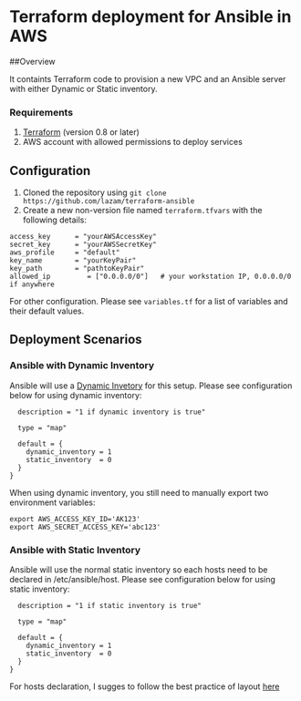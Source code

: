 # Terraform deployment for Ansible in AWS

##Overview

It containts Terraform code to provision a new VPC and an Ansible server with either Dynamic or Static inventory.

### Requirements

1. [Terraform](https://www.terraform.io/downloads.html) (version 0.8 or later)
1. AWS account with allowed permissions to deploy services

## Configuration

1. Cloned the repository using `git clone https://github.com/lazam/terraform-ansible`
2. Create a new non-version file named  ```terraform.tfvars``` with the following details:
```
access_key      = "yourAWSAccessKey"
secret_key      = "yourAWSSecretKey"
aws_profile     = "default"
key_name        = "yourKeyPair"
key_path        = "pathtoKeyPair"
allowed_ip         = ["0.0.0.0/0"]   # your workstation IP, 0.0.0.0/0 if anywhere
```

For other configuration. Please see ```variables.tf``` for a list of variables and their default values.

## Deployment Scenarios

### Ansible with Dynamic Inventory

Ansible will use a [Dynamic Invetory](http://docs.ansible.com/ansible/intro_dynamic_inventory.html#example-aws-ec2-external-inventory-script) for this setup. Please see configuration below for using dynamic inventory:

```variable "ansible_inventory" {
  description = "1 if dynamic inventory is true"

  type = "map"

  default = {
    dynamic_inventory = 1
    static_inventory  = 0
  }
}
```

When using dynamic inventory, you still need to manually export two environment variables:

```
export AWS_ACCESS_KEY_ID='AK123'
export AWS_SECRET_ACCESS_KEY='abc123'
```


### Ansible with Static Inventory
Ansible will use the normal static inventory so each hosts need to be declared in /etc/ansible/host.
Please see configuration below for using static inventory:
```variable "ansible_inventory" {
  description = "1 if static inventory is true"

  type = "map"

  default = {
    dynamic_inventory = 1
    static_inventory  = 0
  }
}
```

For hosts declaration, I sugges to follow the best practice of layout [here](http://docs.ansible.com/ansible/playbooks_best_practices.html#directory-layout)
